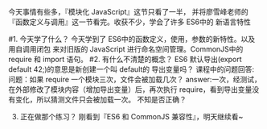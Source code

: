 今天事情有些多，『模块化 JavaScript』这节只看了一半，
并将廖雪峰老师的『函数定义与调用』这一节看完。收获不少，学会了许多 ES6中的
新语言特性

#1. 今天学了什么？
今天学到了 ES6中的函数定义，使用，参数的新特性。以及用自调用闭包 
来对旧版的 JavaScript 进行命名空间管理。CommonJS中的 require 和
import 语句。
#2. 有什么不清楚的概念？
ES6 默认导出(export default 42;)的意思是新创建一个叫 default的
导出变量吗？
课程中的问题回答:
问题：如果 require 一个模块三次，文件会被加载几次？
answer:一次，经测试，在外部修改了模块内容（增加导出变量）后，再次执行 require，看到导出变量没有变化，所以猜测文件只会被加载一次。
不知是否正确？

3. 正在做那个练习？
刚看到『ES6 和 CommonJS 兼容性』，明天继续看~